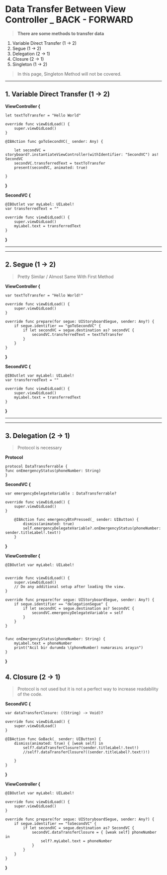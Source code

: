 # Data Transfer Between View Controller _ BACK - FORWARD

> **There are some methods to transfer data**

1. Variable Direct Transfer (1 -> 2)
2. Segue (1 -> 2)
3. Delegation (2 -> 1)
4. Closure (2 -> 1)
5. Singleton (1 -> 2)

> In this page, Singleton Method will not be covered.

---

## 1. Variable Direct Transfer (1 -> 2)

**ViewController {**

    let textToTransfer = "Hello World"
    
    override func viewDidLoad() {
        super.viewDidLoad()
    }
    
    @IBAction func goToSecondVC(_ sender: Any) {
        
        let secondVC = storyboard?.instantiateViewController(withIdentifier: "SecondVC") as! SecondVC
        secondVC.transferredText = textToTransfer
        present(secondVC, animated: true)
        
    }
**}**


**SecondVC {**

    @IBOutlet var myLabel: UILabel!
    var transferredText = ""
    
    override func viewDidLoad() {
        super.viewDidLoad()
        myLabel.text = transferredText
    }
**}**


---
---
## 2. Segue (1 -> 2)

> Pretty Similar / Almost Same With First Method

**ViewController {**

    var textToTransfer = "Hello World!"
    
    override func viewDidLoad() {
        super.viewDidLoad()
    }
    
    override func prepare(for segue: UIStoryboardSegue, sender: Any?) {
        if segue.identifier == "goToSecondVC" {
            if let secondVC = segue.destination as? secondVC {
                secondVC.transferredText = textToTransfer
            }
        }
    }  
**}**


**SecondVC {**

    @IBOutlet var myLabel: UILabel!
    var transferredText = ""
    
    override func viewDidLoad() {
        super.viewDidLoad()     
        myLabel.text = transferredText 
    }
**}**

---
---
## 3. Delegation (2 -> 1)

> Protocol is necessary

**Protocol**

    protocol DataTransferrable {
    func onEmergencyStatus(phoneNumber: String)
    }
    
**SecondVC {**

    var emergencyDelegateVariable : DataTransferrable?
    
    override func viewDidLoad() {
        super.viewDidLoad()
    }
    
        @IBAction func emergencyBtnPressed(_ sender: UIButton) {
            dismiss(animated: true) 
            self.emergencyDelegateVariable?.onEmergencyStatus(phoneNumber: sender.titleLabel!.text!)
        }
  
**}**


**ViewController {**

    @IBOutlet var myLabel: UILabel!
    

    override func viewDidLoad() {
        super.viewDidLoad()
        // Do any additional setup after loading the view. 
    }
    
    override func prepare(for segue: UIStoryboardSegue, sender: Any?) {
        if segue.identifier == "delegationSegue" {
            if let secondVC = segue.destination as? SecondVC {
                secondVC.emergencyDelegateVariable = self
            }
        }
    }

    
    func onEmergencyStatus(phoneNumber: String) {
        myLabel.text = phoneNumber
        print("Acil bir durumda \(phoneNumber) numarasını arayın")
    }

**}**


## 4. Closure (2 -> 1)

> Protocol is not used but it is not a perfect way to increase readability of the code.

    
**SecondVC {**

    var dataTransferClosure: ((String) -> Void)?
    
    override func viewDidLoad() {
        super.viewDidLoad()
    }

    @IBAction func GoBack(_ sender: UIButton) {
        dismiss(animated: true) { [weak self] in
            self?.dataTransferClosure?(sender.titleLabel!.text!)
            //self?.dataTransferClosure?((sender.titleLabel?.text!)!)
            
        }
    }
    
**}**


**ViewController {**

    @IBOutlet var myLabel: UILabel!
    
    override func viewDidLoad() {
        super.viewDidLoad()
    }
    
    override func prepare(for segue: UIStoryboardSegue, sender: Any?) {
        if segue.identifier == "toSecondVC" {
            if let secondVC = segue.destination as? SecondVC {
                secondVC.dataTransferClosure = { [weak self] phoneNumber in
                    self?.myLabel.text = phoneNumber
                }
            }
        }
    }

**}**




